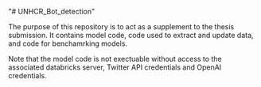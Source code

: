"# UNHCR_Bot_detection" 

The purpose of this repository is to act as a supplement to the thesis submission. 
It contains model code, code used to extract and update data, and code for benchamrking models.

Note that the model code is not exectuable without access to the associated databricks server, Twitter API credentials and OpenAI credentials. 
